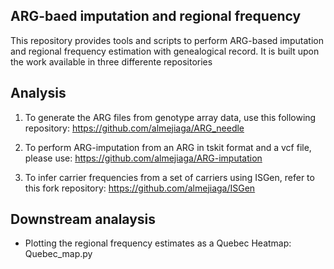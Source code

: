 ## ARG-baed imputation and regional frequency

This repository provides tools and scripts to perform ARG-based imputation and regional frequency estimation with genealogical record. It is built upon the work available in three differente repositories

## Analysis

1. To generate the ARG files from genotype array data, use this following repository: https://github.com/almejiaga/ARG_needle

2. To perform ARG-imputation from an ARG in tskit format and a vcf file, please use: https://github.com/almejiaga/ARG-imputation

3. To infer carrier frequencies from a set of carriers using ISGen, refer to this fork repository: https://github.com/almejiaga/ISGen

## Downstream analaysis

- Plotting the regional frequency estimates as a Quebec Heatmap: Quebec_map.py
